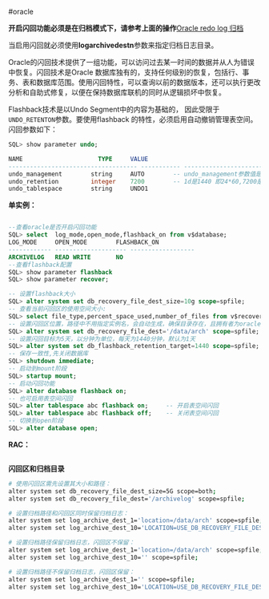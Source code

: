 #oracle

**开启闪回功能必须是在归档模式下，请参考上面的操作**​[Oracle redo log 归档](Oracle%20redo%20log%20归档.md)

当启用闪回就必须使用**logarchivedestn**参数来指定归档日志目录。

Oracle的闪回技术提供了一组功能，可以访问过去某一时间的数据并从人为错误中恢复。闪回技术是Oracle 数据库独有的，支持任何级别的恢复，包括行、事务、表和数据库范围。使用闪回特性，可以查询以前的数据版本，还可以执行更改分析和自助式修复，以便在保持数据库联机的同时从逻辑损坏中恢复。

Flashback技术是以Undo Segment中的内容为基础的， 因此受限于`UNDO_RETENTON`​参数。要使用flashback 的特性，必须启用自动撤销管理表空间。闪回参数如下：

```sql
SQL> show parameter undo;

NAME                     TYPE     VALUE
------------------------------------ ----------- ------------------------------
undo_management        string     AUTO        -- undo_management参数值是否为AUTO，如果是“MANUAL”手动，需要修改为“AUTO”
undo_retention         integer    7200        -- 1d是1440 即24*60,7200是5d
undo_tablespace        string     UNDO1

```

**单实例：**

```sql

--查看oracle是否开启闪回功能
SQL> select  log_mode,open_mode,flashback_on from v$database; 
LOG_MODE     OPEN_MODE		  FLASHBACK_ON
------------ -------------------- ------------------
ARCHIVELOG   READ WRITE 	  NO
--查看flashback配置
SQL> show parameter flashback
SQL> show parameter recover;

-- 设置flashback大小
SQL> alter system set db_recovery_file_dest_size=10g scope=spfile;
-- 查看当前闪回区的使用空间大小:
SQL> select file_type,percent_space_used,number_of_files from v$recovery_area_usage;
-- 设置闪回区位置，路径中不用指定实例名，会自动生成，确保目录存在，且拥有者为oracle用户
SQL> alter system set db_recovery_file_dest='/data/arch' scope=spfile;
-- 设置闪回目标为5天，以分钟为单位，每天为1440分钟，默认为1天
SQL> alter system set db_flashback_retention_target=1440 scope=spfile;
-- 保存一致性,先关闭数据库
SQL> shutdown immediate;
-- 启动到mount阶段
SQL> startup mount;
-- 启动闪回功能
SQL> alter database flashback on; 
-- 也可启用表空间闪回
SQL> alter tablespace abc flashback on;     -- 开启表空间闪回
SQL> alter tablespace abc flashback off;    -- 关闭表空间闪回
-- 切换到open阶段
SQL> alter database open;
```

**RAC：**

```bash

```

**闪回区和归档目录**

```bash
# 使用闪回区需先设置其大小和路径：
alter system set db_recovery_file_dest_size=5G scope=both;
alter system set db_recovery_file_dest='/archivelog' scope=spfile;

# 设置归档路径和闪回区同时保留归档日志：
alter system set log_archive_dest_1='location=/data/arch' scope=spfile;
alter system set log_archive_dest_10='LOCATION=USE_DB_RECOVERY_FILE_DEST' scope=spfile;

# 设置归档路径保留归档日志，闪回区不保留：
alter system set log_archive_dest_1='location=/data/arch' scope=spfile;
alter system set log_archive_dest_10='' scope=spfile;

# 设置归档路径不保留归档日志，闪回区保留：
alter system set log_archive_dest_1='' scope=spfile;
alter system set log_archive_dest_10='LOCATION=USE_DB_RECOVERY_FILE_DEST' scope=spfile;

```
